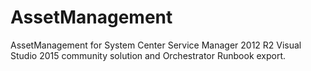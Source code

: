 # AssetManagement
AssetManagement for System Center Service Manager 2012 R2
Visual Studio 2015 community solution and Orchestrator Runbook export.

